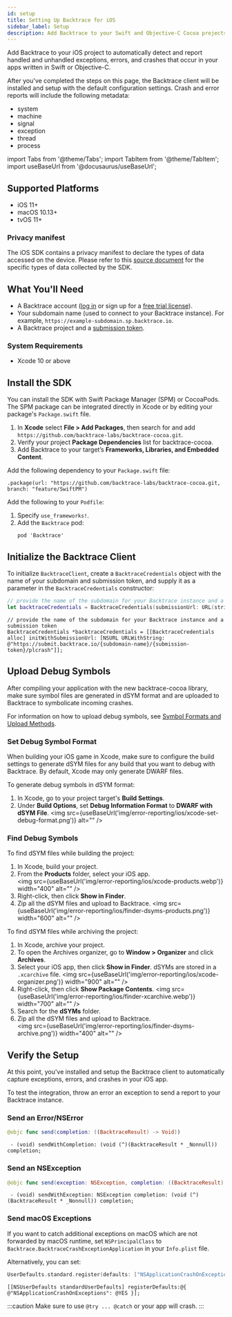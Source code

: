 ```yaml
---
id: setup
title: Setting Up Backtrace for iOS
sidebar_label: Setup
description: Add Backtrace to your Swift and Objective-C Cocoa projects for iOS.
---
```


Add Backtrace to your iOS project to automatically detect and report handled and unhandled exceptions, errors, and crashes that occur in your apps written in Swift or Objective-C.

After you've completed the steps on this page, the Backtrace client will be installed and setup with the default configuration settings. Crash and error reports will include the following metadata:

- system
- machine
- signal
- exception
- thread
- process

import Tabs from '@theme/Tabs';
import TabItem from '@theme/TabItem';
import useBaseUrl from '@docusaurus/useBaseUrl';

## Supported Platforms

- iOS 11+
- macOS 10.13+
- tvOS 11+

### Privacy manifest

The iOS SDK contains a privacy manifest to declare the types of data accessed on the device. Please refer to this [source document](https://github.com/backtrace-labs/backtrace-cocoa/blob/master/PrivacyInfo.xcprivacy) for the specific types of data collected by the SDK.

## What You'll Need

- A Backtrace account ([log in](https://backtrace.io/login) or sign up for a [free trial license](https://backtrace.io/sign-up)).
- Your subdomain name (used to connect to your Backtrace instance). For example, `https://example-subdomain.sp.backtrace.io`.
- A Backtrace project and a [submission token](/error-reporting/project-setup/submission-url).

### System Requirements

- Xcode 10 or above

## Install the SDK

You can install the SDK with Swift Package Manager (SPM) or CocoaPods. The SPM package can be integrated directly in Xcode or by editing your package's `Package.swift` file.

<Tabs>
  <TabItem value="xcode" label="Xcode" default>
   <ol>
   <li>In <b>Xcode</b> select <b>File > Add Packages</b>, then search for and add <code>https://github.com/backtrace-labs/backtrace-cocoa.git</code>.</li>
   <li>Verify your project <b>Package Dependencies</b> list for backtrace-cocoa.</li>
   <li>Add Backtrace to your target’s <b>Frameworks, Libraries, and Embedded Content</b>.</li>
   </ol>
  </TabItem>
  <TabItem value="SPM" label="Swift Package Manager">
   Add the following dependency to your <code>Package.swift</code> file:

```
.package(url: "https://github.com/backtrace-labs/backtrace-cocoa.git, branch: "feature/SwiftPM")
```

  </TabItem>
  <TabItem value="cocoapods" label="CocoaPods">
   Add the following to your <code>Podfile</code>:
   <ol>
   <li>Specify <code>use_frameworks!</code>.</li>
   <li>
      Add the <code>Backtrace</code> pod:

```
pod 'Backtrace'
```

   </li>
   </ol>
  </TabItem>
</Tabs>

## Initialize the Backtrace Client

To initialize `BacktraceClient`, create a `BacktraceCredentials` object with the name of your subdomain and submission token, and supply it as a parameter in the `BacktraceCredentials` constructor:

<Tabs groupId="languages">
<TabItem value="swift" label="Swift">

```swift
// provide the name of the subdomain for your Backtrace instance and a submission token
let backtraceCredentials = BacktraceCredentials(submissionUrl: URL(string: "https://submit.backtrace.io/{subdomain-name}/{submission-token}/plcrash")!)
```

</TabItem>
<TabItem value="objc" label="Objective-C">

```objc
// provide the name of the subdomain for your Backtrace instance and a submission token
BacktraceCredentials *backtraceCredentials = [[BacktraceCredentials alloc] initWithSubmissionUrl: [NSURL URLWithString: @"https://submit.backtrace.io/{subdomain-name}/{submission-token}/plcrash"]];
```

</TabItem>
</Tabs>

## Upload Debug Symbols

After compiling your application with the new backtrace-cocoa library, make sure symbol files are generated in dSYM format and are uploaded to Backtrace to symbolicate incoming crashes.

For information on how to upload debug symbols, see [Symbol Formats and Upload Methods](/error-reporting/project-setup/symbolication/#symbol-formats-and-upload-methods).

### Set Debug Symbol Format

When building your iOS game in Xcode, make sure to configure the build settings to generate dSYM files for any build that you want to debug with Backtrace. By default, Xcode may only generate DWARF files.

To generate debug symbols in dSYM format:

1. In Xcode, go to your project target's **Build Settings**.
1. Under **Build Options**, set **Debug Information Format** to **DWARF with dSYM File**.
   <img src={useBaseUrl('img/error-reporting/ios/xcode-set-debug-format.png')} alt="" />

### Find Debug Symbols

To find dSYM files while building the project:

1. In Xcode, build your project.
1. From the **Products** folder, select your iOS app. <br/>
   <img src={useBaseUrl('img/error-reporting/ios/xcode-products.webp')} width="400" alt="" />
1. Right-click, then click **Show in Finder**.
1. Zip all the dSYM files and upload to Backtrace.
   <img src={useBaseUrl('img/error-reporting/ios/finder-dsyms-products.png')} width="600" alt="" />

To find dSYM files while archiving the project:

1. In Xcode, archive your project.
1. To open the Archives organizer, go to **Window > Organizer** and click **Archives**.
1. Select your iOS app, then click **Show in Finder**. dSYMs are stored in a `.xcarchive` file.
   <img src={useBaseUrl('img/error-reporting/ios/xcode-organizer.png')} width="900" alt="" />
1. Right-click, then click **Show Package Contents**.
   <img src={useBaseUrl('img/error-reporting/ios/finder-xcarchive.webp')} width="700" alt="" />
1. Search for the **dSYMs** folder.
1. Zip all the dSYM files and upload to Backtrace. <br/>
   <img src={useBaseUrl('img/error-reporting/ios/finder-dsyms-archive.png')} width="400" alt="" />

## Verify the Setup

At this point, you've installed and setup the Backtrace client to automatically capture exceptions, errors, and crashes in your iOS app.

To test the integration, throw an error an exception to send a report to your Backtrace instance.

### Send an Error/NSError

<Tabs groupId="languages">
<TabItem value="swift" label="Swift">

```swift
@objc func send(completion: ((BacktraceResult) -> Void))
```

</TabItem>
<TabItem value="objc" label="Objective-C">

```objc
 - (void) sendWithCompletion: (void (^)(BacktraceResult * _Nonnull)) completion;
```

</TabItem>
</Tabs>

### Send an NSException

<Tabs groupId="languages">
<TabItem value="swift" label="Swift">

```swift
@objc func send(exception: NSException, completion: ((BacktraceResult) -> Void))
```

</TabItem>
<TabItem value="objc" label="Objective-C">

```objc
 - (void) sendWithException: NSException completion: (void (^)(BacktraceResult * _Nonnull)) completion;
```

</TabItem>
</Tabs>

### Send macOS Exceptions

If you want to catch additional exceptions on macOS which are not forwarded by macOS runtime, set `NSPrincipalClass` to `Backtrace.BacktraceCrashExceptionApplication` in your `Info.plist` file.

Alternatively, you can set:

<Tabs groupId="languages">
<TabItem value="swift" label="Swift">

```swift
UserDefaults.standard.register(defaults: ["NSApplicationCrashOnExceptions": true])
```

</TabItem>
<TabItem value="objc" label="Objective-C">

```objc
[[NSUserDefaults standardUserDefaults] registerDefaults:@{ @"NSApplicationCrashOnExceptions": @YES }];
```

</TabItem>
</Tabs>

:::caution
Make sure to use `@try ... @catch` or your app will crash.
:::
